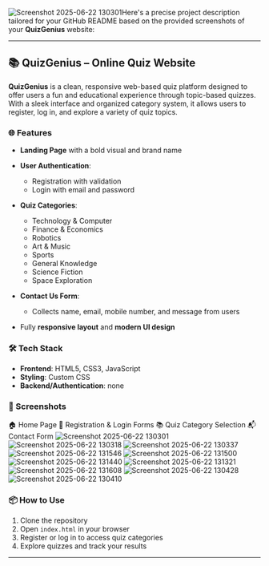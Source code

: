 ![Screenshot 2025-06-22 130301](https://github.com/user-attachments/assets/d29744c0-b3aa-4453-9c30-03fcbfbcdec1)Here's a precise project description tailored for your GitHub README based on the provided screenshots of your **QuizGenius** website:

---

## 📚 QuizGenius – Online Quiz Website

**QuizGenius** is a clean, responsive web-based quiz platform designed to offer users a fun and educational experience through topic-based quizzes. With a sleek interface and organized category system, it allows users to register, log in, and explore a variety of quiz topics.

### 🌐 Features

* **Landing Page** with a bold visual and brand name
* **User Authentication**:

  * Registration with validation
  * Login with email and password
* **Quiz Categories**:

  * Technology & Computer
  * Finance & Economics
  * Robotics
  * Art & Music
  * Sports
  * General Knowledge
  * Science Fiction
  * Space Exploration
* **Contact Us Form**:

  * Collects name, email, mobile number, and message from users
* Fully **responsive layout** and **modern UI design**

### 🛠️ Tech Stack 

* **Frontend**: HTML5, CSS3, JavaScript
* **Styling**: Custom CSS 
* **Backend/Authentication**: none

### 📸 Screenshots

  🏠 Home Page
  🔐 Registration & Login Forms
  📚 Quiz Category Selection
  📬 Contact Form
![Screenshot 2025-06-22 130301](https://github.com/user-attachments/assets/8854b733-7033-4b2f-80b8-b9707b477278)  
![Screenshot 2025-06-22 130318](https://github.com/user-attachments/assets/22f9cb2a-6273-472d-aa52-de48f1b3cc63)
![Screenshot 2025-06-22 130337](https://github.com/user-attachments/assets/1e375343-a134-49e0-9e38-9e073e1efabc)
![Screenshot 2025-06-22 131546](https://github.com/user-attachments/assets/0b80589f-edbb-4274-a951-759b82bba110)
![Screenshot 2025-06-22 131500](https://github.com/user-attachments/assets/0b887d9f-d951-4171-a330-8b588c2e3952)
![Screenshot 2025-06-22 131440](https://github.com/user-attachments/assets/e89b899a-e9e8-4d91-9ec8-9b1bfa11b906)
![Screenshot 2025-06-22 131321](https://github.com/user-attachments/assets/b15bca97-ae49-4ccd-8a19-edfd1fdda0c7)
![Screenshot 2025-06-22 131608](https://github.com/user-attachments/assets/1f2ca27e-dae4-43eb-9da8-f104179aebc9)
![Screenshot 2025-06-22 130428](https://github.com/user-attachments/assets/345ba5c8-80e6-47e0-ad10-585f2fed6610)
![Screenshot 2025-06-22 130410](https://github.com/user-attachments/assets/e07d4ed7-e16e-4041-a896-dfe5864a7c74)



### 📦 How to Use

1. Clone the repository
2. Open `index.html` in your browser
3. Register or log in to access quiz categories
4. Explore quizzes and track your results

---
